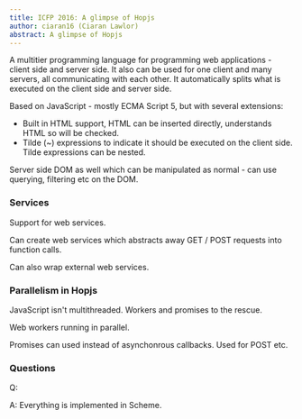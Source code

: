 ```yaml
---
title: ICFP 2016: A glimpse of Hopjs
author: ciaran16 (Ciaran Lawlor)
abstract: A glimpse of Hopjs
---
```


A multitier programming language for programming web applications - client side and server side. It also can be used for one client and many servers, all communicating with each other. It automatically splits what is executed on the client side and server side.

Based on JavaScript - mostly ECMA Script 5, but with several extensions:
- Built in HTML support, HTML can be inserted directly, understands HTML so will be checked.
- Tilde (~) expressions to indicate it should be executed on the client side. Tilde expressions can be nested.

Server side DOM as well which can be manipulated as normal - can use querying, filtering etc on the DOM.

### Services

Support for web services.

Can create web services which abstracts away GET / POST requests into function calls.

Can also wrap external web services.

### Parallelism in Hopjs

JavaScript isn't multithreaded. Workers and promises to the rescue.

Web workers running in parallel.

Promises can used instead of asynchonrous callbacks. Used for POST etc.

### Questions

Q:

A: Everything is implemented in Scheme.
